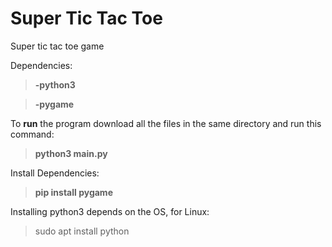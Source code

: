 # Super Tic Tac Toe
Super tic tac toe game

Dependencies: 
>**-python3**

>**-pygame**

To **run** the program download all the files in the same directory and run this command:
>**python3 main.py**

Install Dependencies:
>**pip install pygame**

Installing python3 depends on the OS, for Linux:
>sudo apt install python

